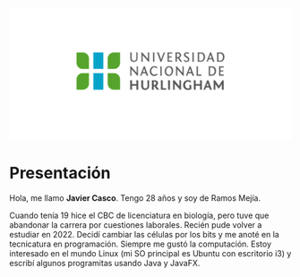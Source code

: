 ![Logo UNAHUR](./assets/UNAHUR.png)


# Presentación

Hola, me llamo **Javier Casco**. Tengo 28 años y soy de Ramos Mejía.

Cuando tenía 19 hice el CBC de licenciatura en biología, pero tuve que abandonar la carrera por cuestiones laborales. Recién pude volver a estudiar en 2022. Decidí cambiar las células por los bits y me anoté en la tecnicatura en programación. Siempre me gustó la computación. Estoy interesado en el mundo Linux (mi SO principal es Ubuntu con escritorio i3) y escribí algunos programitas usando Java y JavaFX.